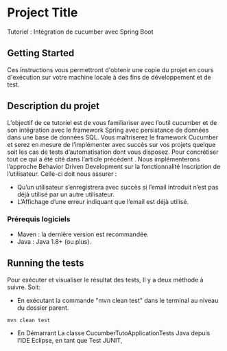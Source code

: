 # Project Title

Tutoriel : Intégration de cucumber avec Spring Boot

## Getting Started

Ces instructions vous permettront d'obtenir une copie du projet en cours d'exécution sur votre machine locale à des fins de développement et de test. 

## Description du projet

L’objectif de ce tutoriel est de vous familiariser avec l’outil cucumber et de son intégration avec le framework Spring avec persistance de données dans une base de données SQL. Vous maîtriserez le framework Cucumber et serez en mesure de l’implémenter avec succès sur vos projets quelque soit les cas de tests d’automatisation dont vous disposez.
Pour concrétiser tout ce qui a été cité dans l’article précédent . Nous implémenterons l’approche Behavior Driven Development sur la fonctionnalité Inscription de l’utilisateur. Celle-ci doit nous assurer :
* Qu’un utilisateur s’enregistrera avec succès si l’email introduit n’est pas déjà utilisé par un autre utilisateur.
* L’Affichage d’une erreur indiquant que l’email est déjà utilisé.

###  Prérequis logiciels
* Maven : la dernière version est recommandée.
* Java : Java 1.8+ (ou plus).


## Running the tests

Pour exécuter et visualiser le résultat des tests, Il y a deux méthode à suivre. Soit:
* En exécutant la commande "mvn clean test" dans le terminal au niveau du dossier parent.
```
mvn clean test
```

* En Démarrant La classe CucumberTutoApplicationTests Java depuis l’IDE Eclipse, en tant que Test JUNIT,

